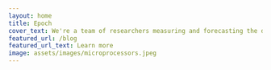 ```yaml
---
layout: home
title: Epoch
cover_text: We're a team of researchers measuring and forecasting the development of advanced AI, etc.
featured_url: /blog
featured_url_text: Learn more
image: assets/images/microprocessors.jpeg
---
```

